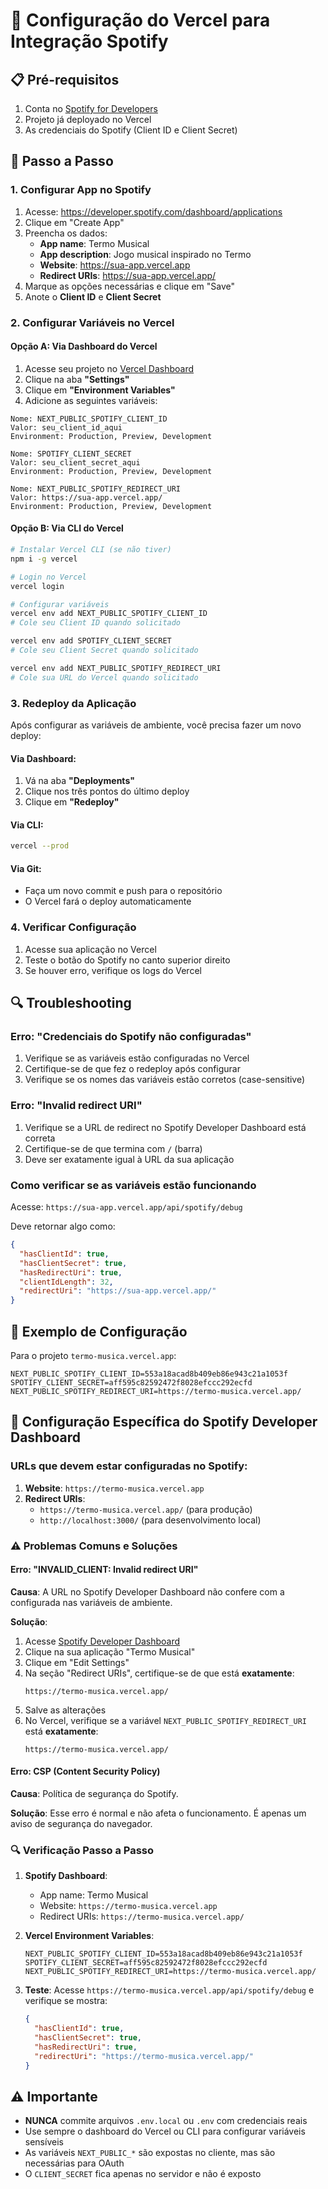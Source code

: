 # 🚀 Configuração do Vercel para Integração Spotify

## 📋 Pré-requisitos

1. Conta no [Spotify for Developers](https://developer.spotify.com/dashboard/applications)
2. Projeto já deployado no Vercel
3. As credenciais do Spotify (Client ID e Client Secret)

## 🔧 Passo a Passo

### 1. Configurar App no Spotify

1. Acesse: https://developer.spotify.com/dashboard/applications
2. Clique em "Create App"
3. Preencha os dados:
   - **App name**: Termo Musical
   - **App description**: Jogo musical inspirado no Termo
   - **Website**: https://sua-app.vercel.app
   - **Redirect URIs**: https://sua-app.vercel.app/
4. Marque as opções necessárias e clique em "Save"
5. Anote o **Client ID** e **Client Secret**

### 2. Configurar Variáveis no Vercel

#### Opção A: Via Dashboard do Vercel
1. Acesse seu projeto no [Vercel Dashboard](https://vercel.com/dashboard)
2. Clique na aba **"Settings"**
3. Clique em **"Environment Variables"**
4. Adicione as seguintes variáveis:

```
Nome: NEXT_PUBLIC_SPOTIFY_CLIENT_ID
Valor: seu_client_id_aqui
Environment: Production, Preview, Development

Nome: SPOTIFY_CLIENT_SECRET
Valor: seu_client_secret_aqui
Environment: Production, Preview, Development

Nome: NEXT_PUBLIC_SPOTIFY_REDIRECT_URI
Valor: https://sua-app.vercel.app/
Environment: Production, Preview, Development
```

#### Opção B: Via CLI do Vercel
```bash
# Instalar Vercel CLI (se não tiver)
npm i -g vercel

# Login no Vercel
vercel login

# Configurar variáveis
vercel env add NEXT_PUBLIC_SPOTIFY_CLIENT_ID
# Cole seu Client ID quando solicitado

vercel env add SPOTIFY_CLIENT_SECRET
# Cole seu Client Secret quando solicitado

vercel env add NEXT_PUBLIC_SPOTIFY_REDIRECT_URI
# Cole sua URL do Vercel quando solicitado
```

### 3. Redeploy da Aplicação

Após configurar as variáveis de ambiente, você precisa fazer um novo deploy:

#### Via Dashboard:
1. Vá na aba **"Deployments"**
2. Clique nos três pontos do último deploy
3. Clique em **"Redeploy"**

#### Via CLI:
```bash
vercel --prod
```

#### Via Git:
- Faça um novo commit e push para o repositório
- O Vercel fará o deploy automaticamente

### 4. Verificar Configuração

1. Acesse sua aplicação no Vercel
2. Teste o botão do Spotify no canto superior direito
3. Se houver erro, verifique os logs do Vercel

## 🔍 Troubleshooting

### Erro: "Credenciais do Spotify não configuradas"

1. Verifique se as variáveis estão configuradas no Vercel
2. Certifique-se de que fez o redeploy após configurar
3. Verifique se os nomes das variáveis estão corretos (case-sensitive)

### Erro: "Invalid redirect URI"

1. Verifique se a URL de redirect no Spotify Developer Dashboard está correta
2. Certifique-se de que termina com `/` (barra)
3. Deve ser exatamente igual à URL da sua aplicação

### Como verificar se as variáveis estão funcionando

Acesse: `https://sua-app.vercel.app/api/spotify/debug`

Deve retornar algo como:
```json
{
  "hasClientId": true,
  "hasClientSecret": true,
  "hasRedirectUri": true,
  "clientIdLength": 32,
  "redirectUri": "https://sua-app.vercel.app/"
}
```

## 📝 Exemplo de Configuração

Para o projeto `termo-musica.vercel.app`:

```env
NEXT_PUBLIC_SPOTIFY_CLIENT_ID=553a18acad8b409eb86e943c21a1053f
SPOTIFY_CLIENT_SECRET=aff595c82592472f8028efccc292ecfd
NEXT_PUBLIC_SPOTIFY_REDIRECT_URI=https://termo-musica.vercel.app/
```

## 🔧 Configuração Específica do Spotify Developer Dashboard

### URLs que devem estar configuradas no Spotify:

1. **Website**: `https://termo-musica.vercel.app`
2. **Redirect URIs**: 
   - `https://termo-musica.vercel.app/` (para produção)
   - `http://localhost:3000/` (para desenvolvimento local)

### ⚠️ Problemas Comuns e Soluções

#### Erro: "INVALID_CLIENT: Invalid redirect URI"

**Causa**: A URL no Spotify Developer Dashboard não confere com a configurada nas variáveis de ambiente.

**Solução**:
1. Acesse [Spotify Developer Dashboard](https://developer.spotify.com/dashboard/applications)
2. Clique na sua aplicação "Termo Musical"
3. Clique em "Edit Settings"
4. Na seção "Redirect URIs", certifique-se de que está **exatamente**:
   ```
   https://termo-musica.vercel.app/
   ```
5. Salve as alterações
6. No Vercel, verifique se a variável `NEXT_PUBLIC_SPOTIFY_REDIRECT_URI` está **exatamente**:
   ```
   https://termo-musica.vercel.app/
   ```

#### Erro: CSP (Content Security Policy)

**Causa**: Política de segurança do Spotify.

**Solução**: Esse erro é normal e não afeta o funcionamento. É apenas um aviso de segurança do navegador.

### 🔍 Verificação Passo a Passo

1. **Spotify Dashboard**:
   - App name: Termo Musical
   - Website: `https://termo-musica.vercel.app`
   - Redirect URIs: `https://termo-musica.vercel.app/`

2. **Vercel Environment Variables**:
   ```
   NEXT_PUBLIC_SPOTIFY_CLIENT_ID=553a18acad8b409eb86e943c21a1053f
   SPOTIFY_CLIENT_SECRET=aff595c82592472f8028efccc292ecfd
   NEXT_PUBLIC_SPOTIFY_REDIRECT_URI=https://termo-musica.vercel.app/
   ```

3. **Teste**: Acesse `https://termo-musica.vercel.app/api/spotify/debug` e verifique se mostra:
   ```json
   {
     "hasClientId": true,
     "hasClientSecret": true,
     "hasRedirectUri": true,
     "redirectUri": "https://termo-musica.vercel.app/"
   }
   ```

## ⚠️ Importante

- **NUNCA** commite arquivos `.env.local` ou `.env` com credenciais reais
- Use sempre o dashboard do Vercel ou CLI para configurar variáveis sensíveis
- As variáveis `NEXT_PUBLIC_*` são expostas no cliente, mas são necessárias para OAuth
- O `CLIENT_SECRET` fica apenas no servidor e não é exposto
